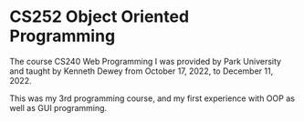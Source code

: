 # CS252 Object Oriented Programming

The course CS240 Web Programming I was provided by Park University and taught by Kenneth Dewey from October 17, 2022, to December 11, 2022.

This was my 3rd programming course, and my first experience with OOP as well as GUI programming.
